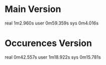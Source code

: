 
# Main Version
real    1m2.960s
user    0m59.359s
sys     0m4.016s


# Occurences Version
real    0m42.557s
user    1m18.922s
sys     0m15.781s
